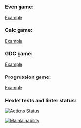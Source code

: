 ### Even game:
[Example](https://asciinema.org/a/645nJrY4a8O8QkikO6h2pBmea)
### Calc game:
[Example](https://asciinema.org/a/rOZeuRxid0IGSVMUuFekP1ePQ)
### GDC game:
[Example](https://asciinema.org/a/til5Cr3dm95QMhg7GTdd8dsu5)
### Progression game:
[Example](https://asciinema.org/a/NL7dMxbkyarBxrW3en81zkBDT)
### Hexlet tests and linter status:
[![Actions Status](https://github.com/kcirfuf/java-project-lvl1/workflows/hexlet-check/badge.svg)](https://github.com/kcirfuf/java-project-lvl1/actions)

[![Maintainability](https://api.codeclimate.com/v1/badges/8ffbf314fc4a29f37bd7/maintainability)](https://codeclimate.com/github/kcirfuf/java-project-lvl1/maintainability)
